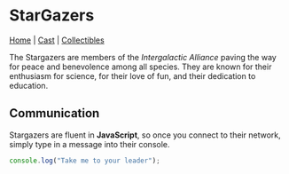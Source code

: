 # StarGazers

[Home](index.md) | [Cast](Cast.md) | [Collectibles](Collectibles.md)

The Stargazers are members of the _Intergalactic Alliance_ paving the way for peace and benevolence among all species. They are known for their enthusiasm for science, for their love of fun, and their dedication to education.

## Communication

Stargazers are fluent in **JavaScript**, so once you connect to their network, simply type in a message into their console.

```js
console.log("Take me to your leader");
```

